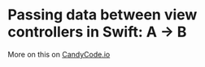 # Passing data between view controllers in Swift: A -> B

More on this on [CandyCode.io](http://candycode.io/passing-data-between-view-controllers-in-swift/)
